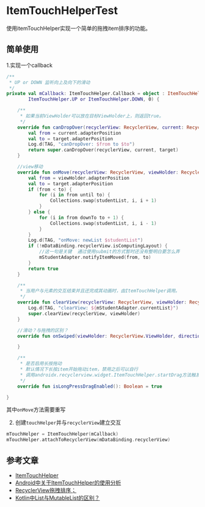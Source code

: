 # ItemTouchHelperTest
使用itemTouchHelper实现一个简单的拖拽item排序的功能。

## 简单使用
1.实现一个callback
```kotlin
/**
 * UP or DOWN 监听向上及向下的滑动
 */
private val mCallback: ItemTouchHelper.Callback = object : ItemTouchHelper.SimpleCallback(
        ItemTouchHelper.UP or ItemTouchHelper.DOWN, 0) {

    /**
     * 如果当前ViewHolder可以放在目标ViewHolder上，则返回true。
     */
    override fun canDropOver(recyclerView: RecyclerView, current: RecyclerView.ViewHolder, target: RecyclerView.ViewHolder): Boolean {
        val from = current.adapterPosition
        val to = target.adapterPosition
        Log.d(TAG, "canDropOver: $from to $to")
        return super.canDropOver(recyclerView, current, target)
    }

    //view移动
    override fun onMove(recyclerView: RecyclerView, viewHolder: RecyclerView.ViewHolder, target: RecyclerView.ViewHolder): Boolean {
        val from = viewHolder.adapterPosition
        val to = target.adapterPosition
        if (from < to) {
            for (i in from until to) {
                Collections.swap(studentList, i, i + 1)
            }
        } else {
            for (i in from downTo to + 1) {
                Collections.swap(studentList, i, i - 1)
            }
        }
        Log.d(TAG, "onMove: newList $studentList")
        if (!mDataBinding.recyclerView.isComputingLayout) {
            //这一句是关键  通过使用submit的方式暂时还没有整明白要怎么弄
            mStudentAdapter.notifyItemMoved(from, to)
        }
        return true
    }

    /**
     * 当用户与元素的交互结束并且还完成其动画时，由ItemTouchHelper调用。
     */
    override fun clearView(recyclerView: RecyclerView, viewHolder: RecyclerView.ViewHolder) {
        Log.d(TAG, "clearView: ${mStudentAdapter.currentList}")
        super.clearView(recyclerView, viewHolder)
    }

    //滑动？与拖拽的区别？
    override fun onSwiped(viewHolder: RecyclerView.ViewHolder, direction: Int) {

    }

    /**
     * 是否启用长按拖动
     * 默认情况下长按item开始拖动item，禁用之后可以自行
     * 调用androidx.recyclerview.widget.ItemTouchHelper.startDrag方法触发拖动
     */
    override fun isLongPressDragEnabled(): Boolean = true

}
```
其中`onMove`方法需要重写

2. 创建`touchHelper`并与`recyclerView`建立交互
```kotlin
mTouchHelper = ItemTouchHelper(mCallback)
mTouchHelper.attachToRecyclerView(mDataBinding.recyclerView)
```

## 参考文章
* [ItemTouchHelper](https://developer.android.com/reference/androidx/recyclerview/widget/ItemTouchHelper)
* [Android中关于ItemTouchHelper的使用分析](https://www.jianshu.com/p/c69739de8010)
* [RecyclerView拖拽排序；](https://blog.csdn.net/qq_35605213/article/details/80541461)
* [Kotlin中List与MutableList的区别？](https://github.com/Moosphan/Android-Daily-Interview/issues/90)